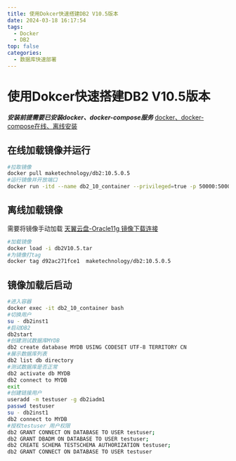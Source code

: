 ```yaml
---
title: 使用Dokcer快速搭建DB2 V10.5版本
date: 2024-03-18 16:17:54
tags: 
  - Docker
  - DB2
top: false
categories: 
  - 数据库快速部署
---
```


# 使用Dokcer快速搭建DB2 V10.5版本
***安装前提需要已安装docker、docker-compose服务*** [docker、docker-compose在线、离线安装](https://blog.csdn.net/weixin_45494811)
## 在线加载镜像并运行
``` bash
#拉取镜像
docker pull maketechnology/db2:10.5.0.5
#运行镜像并开放端口
docker run -itd --name db2_10_container --privileged=true -p 50000:50000 -e LICENSE=accept -e DB2INST1_PASSWORD=123456789 -e DBNAME=testdb01 maketechnology/db2:10.5.0.5

```
## 离线加载镜像  
需要将镜像手动加载
[天翼云盘-Oracle11g 镜像下载连接](https://cloud.189.cn/t/QR3aU3BVjQRf（访问码：kx9h）)
``` bash
#加载镜像
docker load -i db2V10.5.tar
#为镜像打tag
docker tag d92ac271fce1  maketechnology/db2:10.5.0.5
```
## 镜像加载后启动
``` bash
#进入容器
docker exec -it db2_10_container bash
#切换用户
su - db2inst1
#启动DB2
db2start
#创建测试数据库MYDB
db2 create database MYDB USING CODESET UTF-8 TERRITORY CN
#展示数据库列表
db2 list db directory
#测试数据库是否正常
db2 activate db MYDB
db2 connect to MYDB
exit
#创建链接用户
useradd -m testuser -g db2iadm1
passwd testuser
su - db2inst1
db2 connect to MYDB
#授权testuser 用户权限
db2 GRANT CONNECT ON DATABASE TO USER testuser;
db2 GRANT DBADM ON DATABASE TO USER testuser;  
db2 CREATE SCHEMA TESTSCHEMA AUTHORIZATION testuser;
db2 GRANT CONNECT ON DATABASE TO USER testuser
```